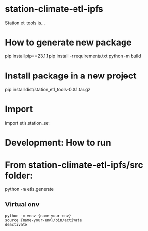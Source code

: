 # station-climate-etl-ipfs
Station etl tools is...

# How to generate new package
pip install pip==23.1.1
pip install -r requirements.txt
python -m build

# Install package in a new project
pip install dist/station_etl_tools-0.0.1.tar.gz

# Import
import etls.station_set

# Development: How to run
# From station-climate-etl-ipfs/src folder:
python -m etls.generate

Virtual env
------------

```
python -m venv {name-your-env}
source {name-your-env}/bin/activate
deactivate
```